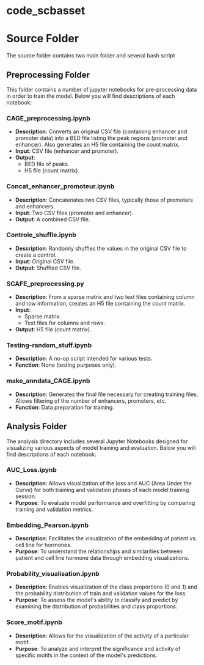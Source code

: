 # code_scbasset

# Source Folder

The source folder contains two main folder and several bash script

## Preprocessing Folder

This folder contains a number of jupyter notebooks for pre-processing data in order to train the model. Below you will find descriptions of each notebook:

### CAGE_preprocessing.ipynb
- **Description**: Converts an original CSV file (containing enhancer and promoter data) into a BED file listing the peak regions (promoter and enhancer). Also generates an H5 file containing the count matrix.
- **Input**: CSV file (enhancer and promoter).
- **Output**:
  - BED file of peaks.
  - H5 file (count matrix).

### Concat_enhancer_promoteur.ipynb
- **Description**: Concatenates two CSV files, typically those of promoters and enhancers.
- **Input**: Two CSV files (promoter and enhancer).
- **Output**: A combined CSV file.

### Controle_shuffle.ipynb
- **Description**: Randomly shuffles the values in the original CSV file to create a control.
- **Input**: Original CSV file.
- **Output**: Shuffled CSV file.

### SCAFE_preprocessing.py
- **Description**: From a sparse matrix and two text files containing column and row information, creates an H5 file containing the count matrix.
- **Input**:
  - Sparse matrix.
  - Text files for columns and rows.
- **Output**: H5 file (count matrix).

### Testing-random_stuff.ipynb
- **Description**: A no-op script intended for various tests.
- **Function**: None (testing purposes only).

### make_anndata_CAGE.ipynb
- **Description**: Generates the final file necessary for creating training files. Allows filtering of the number of enhancers, promoters, etc.
- **Function**: Data preparation for training.


## Analysis Folder

The analysis directory includes several Jupyter Notebooks designed for visualizing various aspects of model training and evaluation. Below you will find descriptions of each notebook:

### AUC_Loss.ipynb
- **Description**: Allows visualization of the loss and AUC (Area Under the Curve) for both training and validation phases of each model training session.
- **Purpose**: To evaluate model performance and overfitting by comparing training and validation metrics.

### Embedding_Pearson.ipynb
- **Description**: Facilitates the visualization of the embedding of patient vs. cell line for hormones.
- **Purpose**: To understand the relationships and similarities between patient and cell line hormone data through embedding visualizations.

### Probability_visualisation.ipynb
- **Description**: Enables visualization of the class proportions (0 and 1) and the probability distribution of train and validation values for the loss.
- **Purpose**: To assess the model's ability to classify and predict by examining the distribution of probabilities and class proportions.

### Score_motif.ipynb
- **Description**: Allows for the visualization of the activity of a particular motif.
- **Purpose**: To analyze and interpret the significance and activity of specific motifs in the context of the model's predictions.


